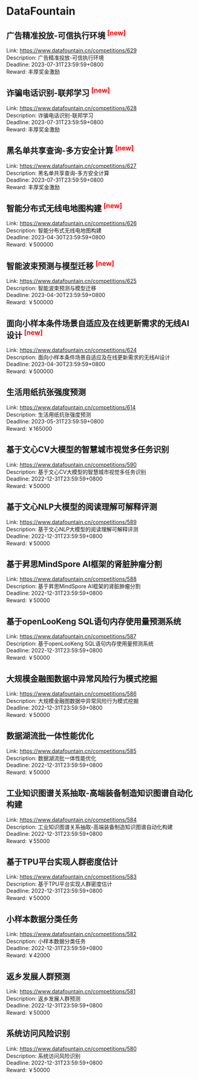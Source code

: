# DataFountain



## 广告精准投放-可信执行环境 <sup style="color:red">[new]<sup>  

Link: https://www.datafountain.cn/competitions/629  
Description: 广告精准投放-可信执行环境  
Deadline: 2023-07-31T23:59:59+0800  
Reward: 丰厚奖金激励  


## 诈骗电话识别-联邦学习 <sup style="color:red">[new]<sup>  

Link: https://www.datafountain.cn/competitions/628  
Description: 诈骗电话识别-联邦学习  
Deadline: 2023-07-31T23:59:59+0800  
Reward: 丰厚奖金激励  


## 黑名单共享查询-多方安全计算 <sup style="color:red">[new]<sup>  

Link: https://www.datafountain.cn/competitions/627  
Description: 黑名单共享查询-多方安全计算  
Deadline: 2023-07-31T23:59:59+0800  
Reward: 丰厚奖金激励  


## 智能分布式无线电地图构建 <sup style="color:red">[new]<sup>  

Link: https://www.datafountain.cn/competitions/626  
Description: 智能分布式无线电地图构建  
Deadline: 2023-04-30T23:59:59+0800  
Reward: ￥500000  


## 智能波束预测与模型迁移 <sup style="color:red">[new]<sup>  

Link: https://www.datafountain.cn/competitions/625  
Description: 智能波束预测与模型迁移  
Deadline: 2023-04-30T23:59:59+0800  
Reward: ￥500000  


## 面向小样本条件场景自适应及在线更新需求的无线AI设计 <sup style="color:red">[new]<sup>  

Link: https://www.datafountain.cn/competitions/624  
Description: 面向小样本条件场景自适应及在线更新需求的无线AI设计  
Deadline: 2023-04-30T23:59:59+0800  
Reward: ￥500000  


## 生活用纸抗张强度预测

Link: https://www.datafountain.cn/competitions/614  
Description: 生活用纸抗张强度预测  
Deadline: 2023-05-31T23:59:59+0800  
Reward: ￥165000  


## 基于文心CV大模型的智慧城市视觉多任务识别

Link: https://www.datafountain.cn/competitions/590  
Description: 基于文心CV大模型的智慧城市视觉多任务识别  
Deadline: 2022-12-31T23:59:59+0800  
Reward: ￥50000  


## 基于文心NLP大模型的阅读理解可解释评测

Link: https://www.datafountain.cn/competitions/589  
Description: 基于文心NLP大模型的阅读理解可解释评测  
Deadline: 2022-12-31T23:59:59+0800  
Reward: ￥50000  


## 基于昇思MindSpore AI框架的肾脏肿瘤分割

Link: https://www.datafountain.cn/competitions/588  
Description: 基于昇思MindSpore AI框架的肾脏肿瘤分割  
Deadline: 2022-12-31T23:59:59+0800  
Reward: ￥50000  


## 基于openLooKeng SQL语句内存使用量预测系统

Link: https://www.datafountain.cn/competitions/587  
Description: 基于openLooKeng SQL语句内存使用量预测系统  
Deadline: 2022-12-31T23:59:59+0800  
Reward: ￥50000  


## 大规模金融图数据中异常风险行为模式挖掘

Link: https://www.datafountain.cn/competitions/586  
Description: 大规模金融图数据中异常风险行为模式挖掘  
Deadline: 2022-12-31T23:59:59+0800  
Reward: ￥50000  


## 数据湖流批一体性能优化

Link: https://www.datafountain.cn/competitions/585  
Description: 数据湖流批一体性能优化  
Deadline: 2022-12-31T23:59:59+0800  
Reward: ￥50000  


## 工业知识图谱关系抽取-高端装备制造知识图谱自动化构建

Link: https://www.datafountain.cn/competitions/584  
Description: 工业知识图谱关系抽取-高端装备制造知识图谱自动化构建  
Deadline: 2022-12-31T23:59:59+0800  
Reward: ￥55000  


## 基于TPU平台实现人群密度估计

Link: https://www.datafountain.cn/competitions/583  
Description: 基于TPU平台实现人群密度估计  
Deadline: 2022-12-31T23:59:59+0800  
Reward: ￥50000  


## 小样本数据分类任务

Link: https://www.datafountain.cn/competitions/582  
Description: 小样本数据分类任务  
Deadline: 2022-12-31T23:59:59+0800  
Reward: ￥42000  


## 返乡发展人群预测

Link: https://www.datafountain.cn/competitions/581  
Description: 返乡发展人群预测  
Deadline: 2022-12-31T23:59:59+0800  
Reward: ￥50000  


## 系统访问风险识别

Link: https://www.datafountain.cn/competitions/580  
Description: 系统访问风险识别  
Deadline: 2022-12-31T23:59:59+0800  
Reward: ￥50000  

